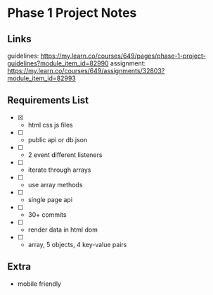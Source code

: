 # Phase 1 Project Notes

## Links
guidelines: https://my.learn.co/courses/649/pages/phase-1-project-guidelines?module_item_id=82990
assignment: https://my.learn.co/courses/649/assignments/32803?module_item_id=82993 

## Requirements List

- [X] - html css js files

- [ ] - public api or db.json
- [ ] - 2 event different listeners
- [ ] - iterate through arrays
- [ ] - use array methods
- [ ] - single page api
- [ ] - 30+ commits
- [ ] - render data in html dom
- [ ] - array, 5 objects, 4 key-value pairs

## Extra

- mobile friendly
